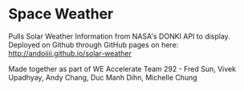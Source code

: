 # Space Weather
Pulls Solar Weather Information from NASA's DONKI API to display.
Deployed on Github through GitHub pages on here: http://andoiiii.github.io/solar-weather

Made together as part of WE Accelerate
Team 292 - Fred Sun, Vivek Upadhyay, Andy Chang, Duc Manh Dihn, Michelle Chung